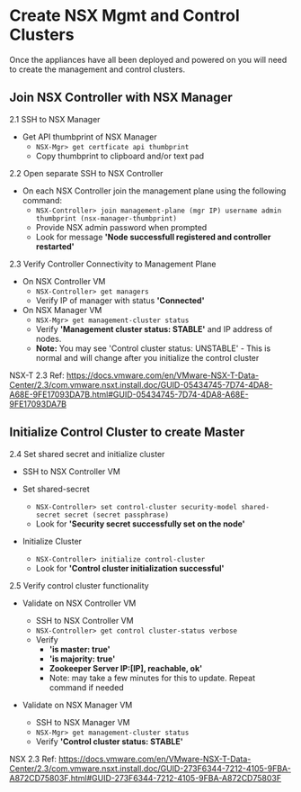 # Create NSX Mgmt and Control Clusters

Once the appliances have all been deployed and powered on you will need to create the management and control clusters.

## Join NSX Controller with NSX Manager
2.1 SSH to NSX Manager
  * Get API thumbprint of NSX Manager
    * `NSX-Mgr> get certficate api thumbprint`
    * Copy thumbprint to clipboard and/or text pad

2.2 Open separate SSH to NSX Controller
  * On each NSX Controller join the management plane using the following command:
    * `NSX-Controller> join management-plane (mgr IP) username admin thumbprint (nsx-manager-thumbprint)`
    * Provide NSX admin password when prompted
    * Look for message **'Node successfull registered and controller restarted'**

2.3 Verify Controller Connectivity to Management Plane
  * On NSX Controller VM
    * `NSX-Controller> get managers`
    * Verify IP of manager with status **'Connected'**
  * On NSX Manager VM
    * `NSX-Mgr> get management-cluster status`
    * Verify  **'Management cluster status: STABLE'** and IP address of nodes.
    * **Note:** You may see 'Control cluster status: UNSTABLE' -   This is normal and will change after you initialize the control cluster

  NSX-T 2.3 Ref: https://docs.vmware.com/en/VMware-NSX-T-Data-Center/2.3/com.vmware.nsxt.install.doc/GUID-05434745-7D74-4DA8-A68E-9FE17093DA7B.html#GUID-05434745-7D74-4DA8-A68E-9FE17093DA7B

  ## Initialize Control Cluster to create Master

  2.4 Set shared secret and initialize cluster
  * SSH to NSX Controller VM
  * Set shared-secret 
    * `NSX-Controller> set control-cluster security-model shared-secret secret (secret passphrase)`
    * Look for **'Security secret successfully set on the node'**

  * Initialize Cluster

    * `NSX-Controller> initialize control-cluster`
    * Look for **'Control cluster initialization successful'**

2.5 Verify control cluster functionality
  * Validate on NSX Controller VM
    * SSH to NSX Controller VM
    * `NSX-Controller> get control cluster-status verbose`
    * Verify
      * **'is master: true'**
      * **'is majority: true'**
      * **Zookeeper Server IP:[IP], reachable, ok'**
      * Note: may take a few minutes for this to update.  Repeat command if needed

  * Validate on NSX Manager VM
     * SSH to NSX Manager VM
     * `NSX-Mgr> get management-cluster status`
     * Verify **'Control cluster status: STABLE'**

  NSX 2.3 Ref:
  https://docs.vmware.com/en/VMware-NSX-T-Data-Center/2.3/com.vmware.nsxt.install.doc/GUID-273F6344-7212-4105-9FBA-A872CD75803F.html#GUID-273F6344-7212-4105-9FBA-A872CD75803F
